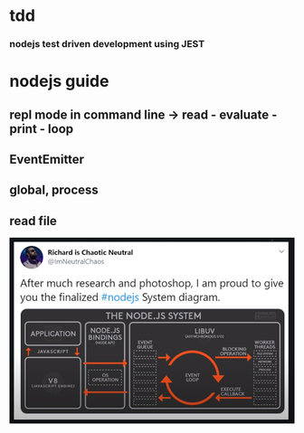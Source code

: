 # tdd
### nodejs test driven development using JEST

# nodejs guide

## repl mode in command line -> read - evaluate - print - loop

## EventEmitter
## global, process
## read file

![alt text](https://github.com/preethamb97/nodejs---ultimate-guide/blob/main/nodejsGuide/eventloop.png?raw=true)